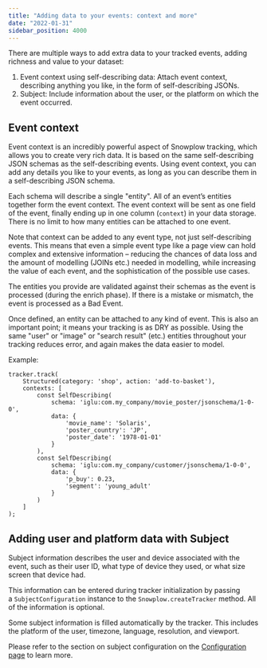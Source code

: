 ```yaml
---
title: "Adding data to your events: context and more"
date: "2022-01-31"
sidebar_position: 4000
---
```


There are multiple ways to add extra data to your tracked events, adding richness and value to your dataset:

1. Event context using self-describing data: Attach event context, describing anything you like, in the form of self-describing JSONs.
2. Subject: Include information about the user, or the platform on which the event occurred.

## Event context

Event context is an incredibly powerful aspect of Snowplow tracking, which allows you to create very rich data. It is based on the same self-describing JSON schemas as the self-describing events. Using event context, you can add any details you like to your events, as long as you can describe them in a self-describing JSON schema.

Each schema will describe a single "entity". All of an event’s entities together form the event context. The event context will be sent as one field of the event, finally ending up in one column (`context`) in your data storage. There is no limit to how many entities can be attached to one event.

Note that context can be added to any event type, not just self-describing events. This means that even a simple event type like a page view can hold complex and extensive information – reducing the chances of data loss and the amount of modelling (JOINs etc.) needed in modelling, while increasing the value of each event, and the sophistication of the possible use cases.

The entities you provide are validated against their schemas as the event is processed (during the enrich phase). If there is a mistake or mismatch, the event is processed as a Bad Event.

Once defined, an entity can be attached to any kind of event. This is also an important point; it means your tracking is as DRY as possible. Using the same "user" or "image" or "search result" (etc.) entities throughout your tracking reduces error, and again makes the data easier to model.

Example:

```
tracker.track(
    Structured(category: 'shop', action: 'add-to-basket'),
    contexts: [
        const SelfDescribing(
            schema: 'iglu:com.my_company/movie_poster/jsonschema/1-0-0',
            data: {
                'movie_name': 'Solaris',
                'poster_country': 'JP',
                'poster_date': '1978-01-01'
            }
        ),
        const SelfDescribing(
            schema: 'iglu:com.my_company/customer/jsonschema/1-0-0',
            data: {
                'p_buy': 0.23,
                'segment': 'young_adult'
            }
        )
    ]
);
```

## Adding user and platform data with Subject

Subject information describes the user and device associated with the event, such as their user ID, what type of device they used, or what size screen that device had.

This information can be entered during tracker initialization by passing a `SubjectConfiguration` instance to the `Snowplow.createTracker` method. All of the information is optional.

Some subject information is filled automatically by the tracker. This includes the platform of the user, timezone, language, resolution, and viewport.

Please refer to the section on subject configuration on the [Configuration page](/docs/migrated/collecting-data/collecting-from-own-applications/flutter-tracker/initialization-and-configuration/) to learn more.
